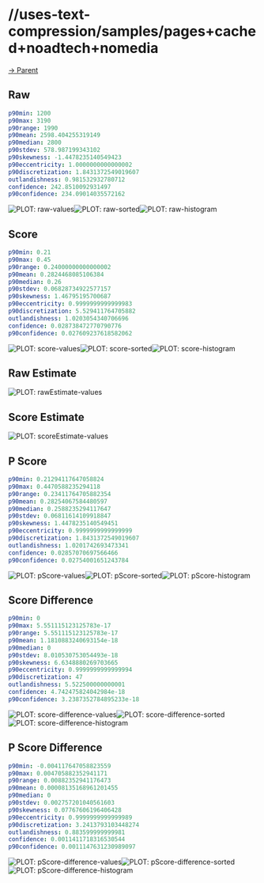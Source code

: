 
# //uses-text-compression/samples/pages+cached+noadtech+nomedia

[→ Parent](../..)


## Raw


```yaml
p90min: 1200
p90max: 3190
p90range: 1990
p90mean: 2598.404255319149
p90median: 2800
p90stdev: 578.987199343102
p90skewness: -1.4478235140549423
p90eccentricity: 1.0000000000000002
p90discretization: 1.8431372549019607
outlandishness: 0.981532932780712
confidence: 242.8510092931497
p90confidence: 234.09014035572162

```

![PLOT: raw-values](./raw/values.svg)![PLOT: raw-sorted](./raw/sorted.svg)![PLOT: raw-histogram](./raw/histogram.svg)
## Score


```yaml
p90min: 0.21
p90max: 0.45
p90range: 0.24000000000000002
p90mean: 0.2824468085106384
p90median: 0.26
p90stdev: 0.06828734922577157
p90skewness: 1.46795195700687
p90eccentricity: 0.9999999999999983
p90discretization: 5.529411764705882
outlandishness: 1.0203054340706696
confidence: 0.028738472770790776
p90confidence: 0.027609237618582062

```

![PLOT: score-values](./score/values.svg)![PLOT: score-sorted](./score/sorted.svg)![PLOT: score-histogram](./score/histogram.svg)
## Raw Estimate

![PLOT: rawEstimate-values](./rawEstimate/values.svg)
## Score Estimate

![PLOT: scoreEstimate-values](./scoreEstimate/values.svg)
## P Score


```yaml
p90min: 0.21294117647058824
p90max: 0.4470588235294118
p90range: 0.23411764705882354
p90mean: 0.28254067584480597
p90median: 0.2588235294117647
p90stdev: 0.06811614109918847
p90skewness: 1.4478235140549451
p90eccentricity: 0.9999999999999999
p90discretization: 1.8431372549019607
outlandishness: 1.0201742693473341
confidence: 0.02857070697566466
p90confidence: 0.02754001651243784

```

![PLOT: pScore-values](./pScore/values.svg)![PLOT: pScore-sorted](./pScore/sorted.svg)![PLOT: pScore-histogram](./pScore/histogram.svg)
## Score Difference


```yaml
p90min: 0
p90max: 5.551115123125783e-17
p90range: 5.551115123125783e-17
p90mean: 1.1810883240693154e-18
p90median: 0
p90stdev: 8.010530753054493e-18
p90skewness: 6.6348880269703665
p90eccentricity: 0.9999999999999994
p90discretization: 47
outlandishness: 5.522500000000001
confidence: 4.742475824042984e-18
p90confidence: 3.2387352784895233e-18

```

![PLOT: score-difference-values](./score-difference/values.svg)![PLOT: score-difference-sorted](./score-difference/sorted.svg)![PLOT: score-difference-histogram](./score-difference/histogram.svg)
## P Score Difference


```yaml
p90min: -0.004117647058823559
p90max: 0.004705882352941171
p90range: 0.00882352941176473
p90mean: 0.00008135168961201455
p90median: 0
p90stdev: 0.002757201040561603
p90skewness: 0.07767606196406428
p90eccentricity: 0.9999999999999989
p90discretization: 3.2413793103448274
outlandishness: 0.883599999999981
confidence: 0.0011411718316530544
p90confidence: 0.0011147631230989097

```

![PLOT: pScore-difference-values](./pScore-difference/values.svg)![PLOT: pScore-difference-sorted](./pScore-difference/sorted.svg)![PLOT: pScore-difference-histogram](./pScore-difference/histogram.svg)